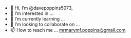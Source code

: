 - 👋 Hi, I’m @davepoppins5073,
- 👀 I’m interested in ... 
- 🌱 I’m currently learning ...
- 💞️ I’m looking to collaborate on ...
- 📫 How to reach me ... mrmarymf.poppins@gmail.com

<!---
davepoppins5073/davepoppins5073 is a ✨ special ✨ repository because its `README.md` (this file) appears on your GitHub profile.
You can click the Preview link to take a look at your changes.
--->
